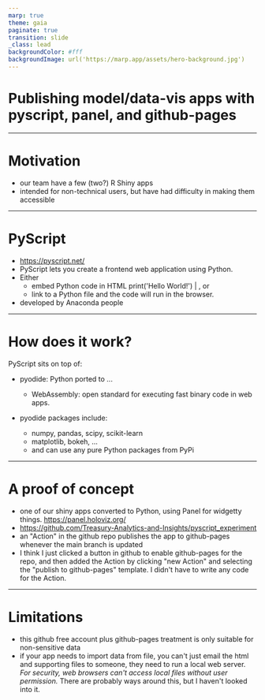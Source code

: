 ```yaml
---
marp: true
theme: gaia
paginate: true
transition: slide
_class: lead
backgroundColor: #fff
backgroundImage: url('https://marp.app/assets/hero-background.jpg')
---
```


# Publishing model/data-vis apps with pyscript, panel, and github-pages

---

# Motivation

- our team have a few (two?) R Shiny apps
- intended for non-technical users, but have had difficulty in making them accessible

---

# PyScript

 - https://pyscript.net/
 - PyScript lets you create a frontend web application using Python. 
 - Either 
    - embed Python code in HTML
    <py-script> print('Hello World!') </py-script>|
    , or 
    - link to a Python file and the code will run in the browser.
    <py-script src = './main_panel.py'></py-script>
 - developed by Anaconda people


-----

# How does it work?
    
PyScript sits on top of:

 - pyodide: Python ported to ... 
    - WebAssembly: open standard for executing fast binary code in web apps.

 - pyodide packages include:
    - numpy, pandas, scipy, scikit-learn 
    - matplotlib, bokeh, ...
    - and can use any pure Python packages from PyPi
 
 
 ----

 # A proof of concept

  - one of our shiny apps converted to Python, using Panel for widgetty things. https://panel.holoviz.org/
  - https://github.com/Treasury-Analytics-and-Insights/pyscript_experiment
  - an "Action" in the github repo publishes the app to github-pages whenever the main branch is updated 
  - I think I just clicked a button in github to enable github-pages for the repo, and then added the Action by clicking "new Action" and selecting the "publish to github-pages" template.  I didn't have to write any code for the Action.

 ---

 # Limitations

- this github free account plus github-pages treatment is only suitable for non-sensitive data
- if your app needs to import data from file, you can't just email the html and supporting files to someone, they need to run a local web server.  *For security, web browsers can't access local files without user permission.* There are probably ways around this, but I haven't looked into it.

